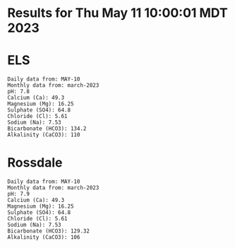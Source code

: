 # Results for Thu May 11 10:00:01 MDT 2023
# ELS
```
Daily data from: MAY-10
Monthly data from: march-2023
pH: 7.8
Calcium (Ca): 49.3
Magnesium (Mg): 16.25
Sulphate (SO4): 64.8
Chloride (Cl): 5.61
Sodium (Na): 7.53
Bicarbonate (HCO3): 134.2
Alkalinity (CaCO3): 110
```
# Rossdale
```
Daily data from: MAY-10
Monthly data from: march-2023
pH: 7.9
Calcium (Ca): 49.3
Magnesium (Mg): 16.25
Sulphate (SO4): 64.8
Chloride (Cl): 5.61
Sodium (Na): 7.53
Bicarbonate (HCO3): 129.32
Alkalinity (CaCO3): 106
```
